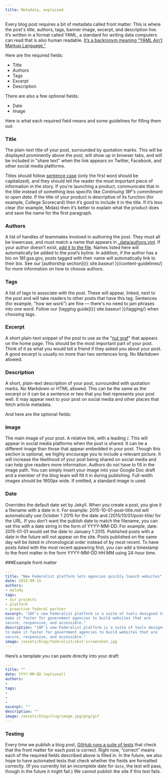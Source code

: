 ```yaml
---
title: Metadata, explained
---
```


Every blog post requires a bit of metadata called front matter. This is
where the post's title, authors, tags, banner image, excerpt, and
description live. It’s written in a format called YAML, a standard for
writing data computers can read that is also human readable. [It’s a
backronym meaning “YAML Ain’t Markup
Language.”](https://en.wikipedia.org/wiki/YAML)

Here are the required fields:

-   Title
-   Authors
-   Tags
-   Excerpt
-   Description

There are also a few optional fields:

-   Date
-   Image

Here is what each required field means and some guidelines for filling
them out:

### Title

The plain-text title of your post, surrounded by quotation marks. This
will be displayed prominently above the post, will show up in browser
tabs, and will be included in "share text" when the link appears on
Twitter, Facebook, and other social media platforms.

Titles should follow [sentence
case](https://pages.18f.gov/content-guide/capitalization/) (only the
first word should be capitalized), and they should tell the reader the
most important piece of information in the story. If you're launching a
product, communicate that in the title instead of something less
specific like *Continuing 18F’s commitment to open data.* If the title
of your product is descriptive of its function (for example, College
Scorecard) then it’s good to include it in the title. If it’s less clear
(for example, Midas) then it’s better to explain what the product does
and save the name for the first paragraph.

### Authors

A list of handles of teammates involved in authoring the post. They must
all be lowercase, and must match a name that appears in
[_data/authors.yml](https://github.com/18F/18f.gsa.gov/blob/staging/_data/authors.yml).
If your author doesn’t exist, [add it to the
file](https://github.com/18F/18f.gsa.gov/edit/staging/_data/authors.yml).
Names listed here will automatically be added to the post’s byline. In
addition, if the author has a bio on 18f.gsa.gov, posts tagged with
their name will automatically link to their bio. See our [authorship
section]({{
site.baseurl }}/content-guidelines/) for more information on how to choose authors.

### Tags

A list of tags to associate with the post. These will appear, linked,
next to the post and will take readers to other posts that have this
tag. Sentences (for example, "how we work") are fine — there's no need to jam
phrases into one word. Follow our [tagging
guide]({{
site.baseurl }}/tagging/)
when choosing tags.

### Excerpt

A short plain-text snippet of the post to use as the "[nut
graf](https://en.wikipedia.org/wiki/Nut_graph)" that appears on the
home page. This should be the most important part of your post. Think of
it as what you would tell a friend if they asked you about your post. A
good excerpt is usually no more than two sentences long. No Markdown
allowed.

### Description

A short, plain-text description of your post, surrounded with quotation
marks. No Markdown or HTML allowed. This can be the same as the excerpt
or it can be a sentence or two that you feel represents your post well.
It may appear next to your post on social media and other places that
fetch article metadata.

And here are the optional fields:

### Image

The main image of your post. A relative link, with a leading /. This
will appear in social media platforms when the post is shared. It can be
a different image than those that appear embedded in your post. Though
this section is optional, we highly encourage you to include a relevant
picture. It will increase the likelihood of your post being shared on
social media and can help give readers more information. Authors do not have to fill in the image path. You can simply insert your image into your Google Doc draft and a member of the blog team will fill it in during publishing. Full-width images should be 1600px wide. If omitted, a
standard image is used.

### Date

Overrides the default date set by Jekyll. When you create a post, you
give it a filename with a date in it. For example:
2015-10-01-post-title.md will automatically use October 1 2015 for the
date and /2015/10/01/post-title/ for the URL. If you don’t want the
publish date to match the filename, you can set this with a date string
in the form of YYYY-MM-DD. For example, date: 2015-01-01 would set the
date to January 1 2015. Published posts with a date in the future will
not appear on the site. Posts published on the same day will be listed
in chronological order instead of by most recent. To have posts listed
with the most recent appearing first, you can add a timestamp to the
front matter in the form YYYY-MM-DD HH:MM using 24-hour time.

###Example front matter

```yaml
---
title: "New Federalist platform lets agencies quickly launch websites"
date: 2015-09-15
authors:
- melody
tags:
- our projects
- platform
- proactive federal partner
excerpt: "18F’s new Federalist platform is a suite of tools designed to
make it faster for government agencies to build websites that are
secure, responsive, and accessible."
description: "18F’s new Federalist platform is a suite of tools designed
to make it faster for government agencies to build websites that are
secure, responsive, and accessible."
image: /assets/blog/federalist/sbst-screenshot.jpg
---
```

Here’s a template you can paste directly into your draft:

```yaml
---
title: ""
date: YYYY-MM-DD (optional)
authors:
-
tags:
-
-
-
excerpt: ""
description: ""
image: /assets/blog/slug/image.jpg/png/gif
---
```

### Testing

Every time we publish a blog post, [GitHub runs a suite of tests](https://18f.gsa.gov/2015/12/11/how-we-test-18f-gsa-gov/) that
check that the front matter for each post is correct. Right now,
“correct” means each of the required fields described above is filled
in. In the future, we also hope to have automated tests that check
whether the fields are formatted correctly. (If you currently list an
incomplete date for `date`, the test will pass, though in the future
it might fail.) We cannot publish the site if this test fails.
